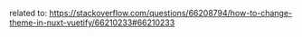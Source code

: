 related to: https://stackoverflow.com/questions/66208794/how-to-change-theme-in-nuxt-vuetify/66210233#66210233
